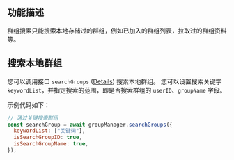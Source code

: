 ## 功能描述

群组搜索只能搜索本地存储过的群组，例如已加入的群组列表，拉取过的群组资料等。

## 搜索本地群组

您可以调用接口 `searchGroups` ([Details](https://comm.qq.com/im/doc/RN/en/Api/V2TIMGroupManager/searchGroups.html)) 搜索本地群组。
您可以设置搜索关键字 `keywordList`，并指定搜索的范围，即是否搜索群组的 `userID`、`groupName` 字段。

示例代码如下：

```javascript
// 通过关键搜索群组
const searchGroup = await groupManager.searchGroups({
  keywordList: ["关键词"],
  isSearchGroupID: true,
  isSearchGroupName: true,
});
```
